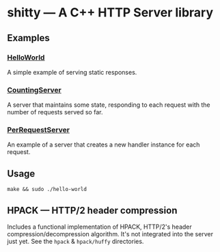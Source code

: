# shitty — A C++ HTTP Server library

## Examples

### [HelloWorld](HelloWorld.cpp)

A simple example of serving static responses.

### [CountingServer](CountingServer.cpp)

A server that maintains some state, responding to each request with the number
of requests served so far.

### [PerRequestServer](PerRequestServer.cpp)

An example of a server that creates a new handler instance for each request.

## Usage

    make && sudo ./hello-world

## HPACK — HTTP/2 header compression

Includes a functional implementation of HPACK, HTTP/2's header
compression/decompression algorithm. It's not integrated into the server just
yet.
See the `hpack` & `hpack/huffy` directories.
